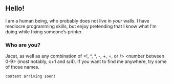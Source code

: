 ## Hello!

I am a human being, who probably does not live in _your_ walls. I have mediocre programming skills, but enjoy pretending that I know what I'm doing while fixing someone’s printer.

### Who are you? 

Jacat, as well as any combination of <letter> <!, ^, *, -, +, =, or /> <number between 0-9> (most notably, c+1 and s/4). If you want to find me anywhere, try some of those names.

```markdown
content arriving soon!
```

